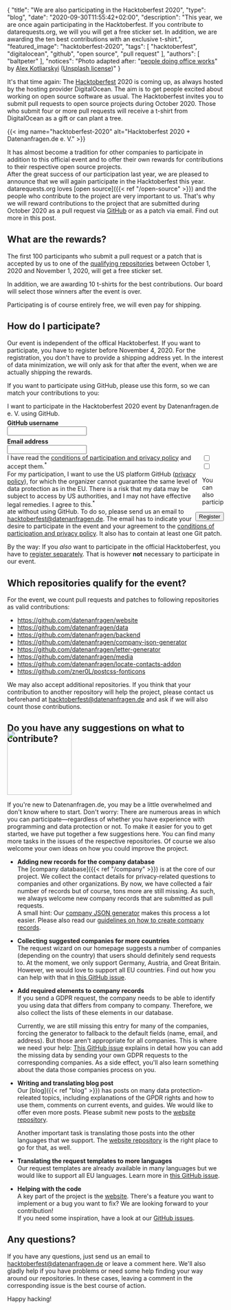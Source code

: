 {
    "title": "We are also participating in the Hacktoberfest 2020",
    "type": "blog",
    "date": "2020-09-30T11:55:42+02:00",
    "description": "This year, we are once again participating in the Hacktoberfest. If you contribute to datarequests.org, we will you will get a free sticker set. In addition, we are awarding the ten best contributions with an exclusive t-shirt.",
    "featured_image": "hacktoberfest-2020",
    "tags": [ "hacktoberfest", "digitalocean", "github", "open source", "pull request" ],
    "authors": [ "baltpeter" ],
    "notices": "Photo adapted after: \"[people doing office works](https://unsplash.com/photos/QBpZGqEMsKg)\" by [Alex Kotliarskyi](https://unsplash.com/@frantic) ([Unsplash license](https://unsplash.com/license))"
}

It's that time again: The [Hacktoberfest](https://hacktoberfest.digitalocean.com/) 2020 is coming up, as always hosted by the hosting provider DigitalOcean. The aim is to get people excited about working on open source software as usual. The Hacktoberfest invites you to submit pull requests to open source projects during October 2020. Those who submit four or more pull requests will receive a t-shirt from DigitalOcean as a gift or can plant a tree.

{{< img name="hacktoberfest-2020" alt="Hacktoberfest 2020 + Datenanfragen.de e. V." >}}

It has almost become a tradition for other companies to participate in addition to this official event and to offer their own rewards for contributions to their respective open source projects.  
After the great success of our participation last year, we are pleased to announce that we will again participate in the Hacktoberfest this year. datarequests.org loves [open source]({{< ref "/open-source" >}}) and the people who contribute to the project are very important to us. That's why we will reward contributions to the project that are submitted during October 2020 as a pull request via [GitHub](https://github.com/) or as a patch via email. Find out more in this post.

## What are the rewards?

The first 100 participants who submit a pull request or a patch that is accepted by us to one of the [qualifying repositories](#repos) between October 1, 2020 and November 1, 2020, will get a free sticker set.

In addition, we are awarding 10 t-shirts for the best contributions. Our board will select those winners after the event is over.

Participating is of course entirely free, we will even pay for shipping.

## How do I participate?

Our event is independent of the offical Hacktoberfest. If you want to participate, you have to register before November 4, 2020. For the registration, you don't have to provide a shipping address yet. In the interest of data minimization, we will only ask for that after the event, when we are actually shipping the rewards.

If you want to participate using GitHub, please use this form, so we can match your contributions to you:

<div class="box form-group" style="max-width: 600px; margin: auto;">
<form action="https://backend.datenanfragen.de/hacktoberfest" method="POST">
I want to participate in the Hacktoberfest 2020 event by Datenanfragen.de e.&nbsp;V. using GitHub.
<div class="clearfix" style="margin-bottom: 5px;"></div>
<!-- Pattern adapted after: https://github.com/shinnn/github-username-regex/blob/0794566cc10e8c5a0e562823f8f8e99fa044e5f4/index.js#L1 -->
<label><div class="col40"><strong>GitHub username</strong></div><div class="col60"><input type="text" pattern="^@?[a-zA-Z\d](?:[a-zA-Z\d]|-(?=[a-zA-Z\d])){0,38}$" name="github_user" class="form-element" required></label></div>
<div class="clearfix" style="margin-bottom: 5px;"></div>
<label><div class="col40"><strong>Email address</strong></div><div class="col60"><input type="email" name="email" class="form-element" required></label></div>
<div class="clearfix"></div>
<div class="form-group"><input type="checkbox" id="accept_terms" name="accept_terms" class="form-element" required><label for="accept_terms"><div style="float: left; width: 90%;">I have read the <a href="https://static.dacdn.de/docs/conditions-hacktoberfest-2020.pdf">conditions of participation and privacy policy</a> and accept them.<sup class="color-teal-700">*</sup></div></label></div>
<div class="form-group"><input type="checkbox" id="accept_us_transfers" name="accept_us_transfers" class="form-element" required><label for="accept_us_transfers"><div style="float: left; width: 90%;">For my participation, I want to use the US platform GitHub (<a href="https://docs.github.com/en/free-pro-team@latest/github/site-policy/github-privacy-statement">privacy policy</a>), for which the organizer cannot guarantee the same level of data protection as in the EU. There is a risk that my data may be subject to access by US authorities, and I may not have effective legal remedies. I agree to this.<sup class="color-teal-700">*</sup></div></label></div>
<input type="hidden" name="language" value="en">
<input type="hidden" name="year" value="2020">
<div style="float: right; margin-top: 10px;"><input class="button button-primary" type="submit" value="Register"></label></div>
<div class="clearfix"></div>
</form>
</div>

You can also participate without using GitHub. To do so, please send us an email to <hacktoberfest@datenanfragen.de>. The email has to indicate your desire to participate in the event and your agreement to the [conditions of participation and privacy policy](https://static.dacdn.de/docs/conditions-hacktoberfest-2020.pdf). It also has to contain at least one Git patch.

By the way: If you _also_ want to participate in the official Hacktoberfest, you have to [register separately](https://hacktoberfest.digitalocean.com/). That is however **not** necessary to participate in our event.

<a id="repos"></a>

## Which repositories qualify for the event?

For the event, we count pull requests and patches to following repositories as valid contributions:

* <https://github.com/datenanfragen/website>
* <https://github.com/datenanfragen/data>
* <https://github.com/datenanfragen/backend>
* <https://github.com/datenanfragen/company-json-generator>
* <https://github.com/datenanfragen/letter-generator>
* <https://github.com/datenanfragen/media>
* <https://github.com/datenanfragen/locate-contacts-addon>
* <https://github.com/zner0L/postcss-fonticons>

We may also accept additional repositories. If you think that your contribution to another repository will help the project, please contact us beforehand at <hacktoberfest@datenanfragen.de> and ask if we will also count those contributions.

## Do you have any suggestions on what to contribute?

<img class="offset-image offset-image-right" src="/card-icons/code.svg" style="height: 150px; margin-right: -100px; margin-top: -50px;" alt="">

If you're new to Datenanfragen.de, you may be a little overwhelmed and don't know where to start. Don't worry: There are numerous areas in which you can participate—regardless of whether you have experience with programming and data protection or not. To make it easier for you to get started, we have put together a few suggestions here. You can find many more tasks in the issues of the respective repositories. Of course we also welcome your own ideas on how you could improve the project.

* **Adding new records for the company database**  
  The [company database]({{< ref "/company" >}}) is at the core of our project. We collect the contact details for privacy-related questions to companies and other organizations. By now, we have collected a fair number of records but of course, tons more are still missing. As such, we always welcome new company records that are submitted as pull requests.  
  A small hint: Our [company JSON generator](https://company-json.netlify.com/) makes this process a lot easier. Please also read our [guidelines on how to create company records](https://github.com/datenanfragen/data#data-format-guidelines-and-resources-for-company-records).

* **Collecting suggested companies for more countries**  
  The request wizard on our homepage suggests a number of companies (depending on the country) that users should definitely send requests to. At the moment, we only support Germany, Austria, and Great Britain. However, we would love to support all EU countries. Find out how you can help with that in [this GitHub issue](https://github.com/datenanfragen/data/issues/230).

* **Add required elements to company records**  
  If you send a GDPR request, the company needs to be able to identify you using data that differs from company to company. Therefore, we also collect the lists of these elements in our database.

  Currently, we are still missing this entry for many of the companies, forcing the generator to fallback to the default fields (name, email, and address). But those aren't appropriate for all companies. This is where we need your help: [This GitHub issue](https://github.com/datenanfragen/data/issues/720) explains in detail how you can add the missing data by sending your own GDPR requests to the corresponding companies. As a side effect, you'll also learn something about the data those companies process on you.

* **Writing and translating blog post**  
  Our [blog]({{< ref "blog" >}}) has posts on many data protection-releated topics, including explanations of the GPDR rights and how to use them, comments on current events, and guides. We would like to offer even more posts. Please submit new posts to the [website repository](https://github.com/datenanfragen/website).

  Another important task is translating those posts into the other languages that we support. The [website repository](https://github.com/datenanfragen/website) is the right place to go for that, as well.

* **Translating the request templates to more languages**  
  Our request templates are already available in many languages but we would like to support all EU languages. Learn more in [this GitHub issue](https://github.com/datenanfragen/data/issues/229).

* **Helping with the code**  
  A key part of the project is the [website](https://github.com/datenanfragen/website). There's a feature you want to implement or a bug you want to fix? We are looking forward to your contribution!  
  If you need some inspiration, have a look at our [GitHub issues](https://github.com/datenanfragen/website/issues).

## Any questions?

If you have any questions, just send us an email to <hacktoberfest@datenanfragen.de> or leave a comment here. We'll also gladly help if you have problems or need some help finding your way around our repositories. In these cases, leaving a comment in the corresponding issue is the best course of action.

Happy hacking!

<script>
window.onload = function() {
  if (PARAMETERS.error) {
    if (PARAMETERS.error === 'validation') alert('The data you entered was incorrect. Please try again.');
    else if (PARAMETERS.error === 'server') alert('Our server encountered an error while processing your registration. Please try again in a little while or contact hacktoberfest@datenanfragen.de.');
    else if (PARAMETERS.error === 'duplicate') alert('This GitHub user or email has already been registered. This wasn\'t you? Please contact us at hacktoberfest@datenanfragen.de.');
    else if (PARAMETERS.error === 'expired') alert('Unforuntately, the registration deadline has already expired.');
  }
  else if (PARAMETERS.success === '1') alert('Your registration was processed successfully. You should receive an email confirmation soon.');
}
</script>
